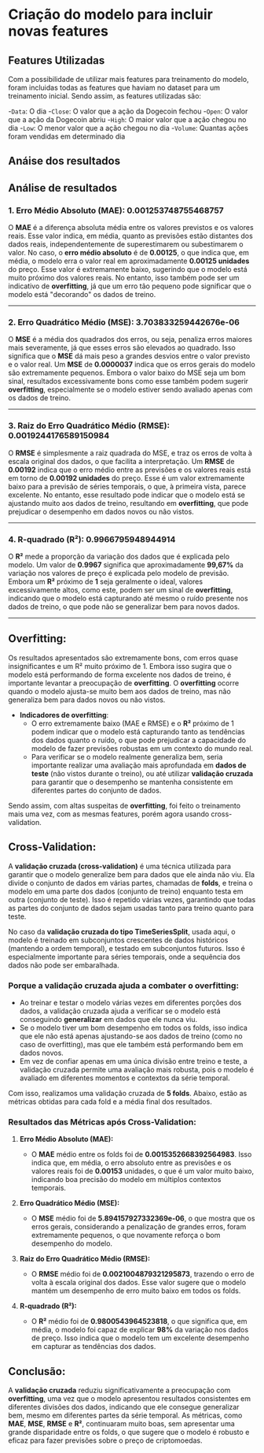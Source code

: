 # Criação do modelo para incluir novas features

## Features Utilizadas

Com a possibilidade de utilizar mais features para treinamento do modelo, foram incluidas todas as features que haviam no dataset para um treinamento inicial. Sendo assim, as features utilizadas são:

-`Data`: O dia
-`Close`: O valor que a ação da Dogecoin fechou
-`Open`: O valor que a ação da Dogecoin abriu
-`High`: O maior valor que a ação chegou no dia
-`Low`: O menor valor que a ação chegou no dia
-`Volume`: Quantas ações foram vendidas em determinado dia

## Anáise dos resultados

## Análise de resultados

### 1. **Erro Médio Absoluto (MAE): 0.001253748755468757**

O **MAE** é a diferença absoluta média entre os valores previstos e os valores reais. Esse valor indica, em média, quanto as previsões estão distantes dos dados reais, independentemente de superestimarem ou subestimarem o valor. No caso, o **erro médio absoluto** é de **0.00125**, o que indica que, em média, o modelo erra o valor real em aproximadamente **0.00125 unidades** do preço. Esse valor é extremamente baixo, sugerindo que o modelo está muito próximo dos valores reais. No entanto, isso também pode ser um indicativo de **overfitting**, já que um erro tão pequeno pode significar que o modelo está "decorando" os dados de treino.

---

### 2. **Erro Quadrático Médio (MSE): 3.703833259442676e-06**

O **MSE** é a média dos quadrados dos erros, ou seja, penaliza erros maiores mais severamente, já que esses erros são elevados ao quadrado. Isso significa que o **MSE** dá mais peso a grandes desvios entre o valor previsto e o valor real. Um **MSE** de **0.0000037** indica que os erros gerais do modelo são extremamente pequenos. Embora o valor baixo do MSE seja um bom sinal, resultados excessivamente bons como esse também podem sugerir **overfitting**, especialmente se o modelo estiver sendo avaliado apenas com os dados de treino.

---

### 3. **Raiz do Erro Quadrático Médio (RMSE): 0.0019244176589150984**

O **RMSE** é simplesmente a raiz quadrada do MSE, e traz os erros de volta à escala original dos dados, o que facilita a interpretação. Um **RMSE** de **0.00192** indica que o erro médio entre as previsões e os valores reais está em torno de **0.00192 unidades** do preço. Esse é um valor extremamente baixo para a previsão de séries temporais, o que, à primeira vista, parece excelente. No entanto, esse resultado pode indicar que o modelo está se ajustando muito aos dados de treino, resultando em **overfitting**, que pode prejudicar o desempenho em dados novos ou não vistos.

---

### 4. **R-quadrado (R²): 0.9966795948944914**

O **R²** mede a proporção da variação dos dados que é explicada pelo modelo. Um valor de **0.9967** significa que aproximadamente **99,67%** da variação nos valores de preço é explicada pelo modelo de previsão. Embora um **R²** próximo de **1** seja geralmente o ideal, valores excessivamente altos, como este, podem ser um sinal de **overfitting**, indicando que o modelo está capturando até mesmo o ruído presente nos dados de treino, o que pode não se generalizar bem para novos dados.

---

## Overfitting:

Os resultados apresentados são extremamente bons, com erros quase insignificantes e um R² muito próximo de 1. Embora isso sugira que o modelo está performando de forma excelente nos dados de treino, é importante levantar a preocupação de **overfitting**. O **overfitting** ocorre quando o modelo ajusta-se muito bem aos dados de treino, mas não generaliza bem para dados novos ou não vistos.

- **Indicadores de overfitting**:
  - O erro extremamente baixo (MAE e RMSE) e o **R²** próximo de 1 podem indicar que o modelo está capturando tanto as tendências dos dados quanto o ruído, o que pode prejudicar a capacidade do modelo de fazer previsões robustas em um contexto do mundo real.
  - Para verificar se o modelo realmente generaliza bem, seria importante realizar uma avaliação mais aprofundada em **dados de teste** (não vistos durante o treino), ou até utilizar **validação cruzada** para garantir que o desempenho se mantenha consistente em diferentes partes do conjunto de dados.

Sendo assim, com altas suspeitas de **overfitting**, foi feito o treinamento mais uma vez, com as mesmas features, porém agora usando cross-validation.

## Cross-Validation:

A **validação cruzada (cross-validation)** é uma técnica utilizada para garantir que o modelo generalize bem para dados que ele ainda não viu. Ela divide o conjunto de dados em várias partes, chamadas de **folds**, e treina o modelo em uma parte dos dados (conjunto de treino) enquanto testa em outra (conjunto de teste). Isso é repetido várias vezes, garantindo que todas as partes do conjunto de dados sejam usadas tanto para treino quanto para teste.

No caso da **validação cruzada do tipo TimeSeriesSplit**, usada aqui, o modelo é treinado em subconjuntos crescentes de dados históricos (mantendo a ordem temporal), e testado em subconjuntos futuros. Isso é especialmente importante para séries temporais, onde a sequência dos dados não pode ser embaralhada.

### Porque a validação cruzada ajuda a combater o **overfitting**:
- Ao treinar e testar o modelo várias vezes em diferentes porções dos dados, a validação cruzada ajuda a verificar se o modelo está conseguindo **generalizar** em dados que ele nunca viu. 
- Se o modelo tiver um bom desempenho em todos os folds, isso indica que ele não está apenas ajustando-se aos dados de treino (como no caso de overfitting), mas que ele também está performando bem em dados novos.
- Em vez de confiar apenas em uma única divisão entre treino e teste, a validação cruzada permite uma avaliação mais robusta, pois o modelo é avaliado em diferentes momentos e contextos da série temporal.

Com isso, realizamos uma validação cruzada de **5 folds**. Abaixo, estão as métricas obtidas para cada fold e a média final dos resultados.

### Resultados das Métricas após Cross-Validation:

1. **Erro Médio Absoluto (MAE):**
   - O **MAE** médio entre os folds foi de **0.0015352668392564983**. Isso indica que, em média, o erro absoluto entre as previsões e os valores reais foi de **0.00153** unidades, o que é um valor muito baixo, indicando boa precisão do modelo em múltiplos contextos temporais.

2. **Erro Quadrático Médio (MSE):**
   - O **MSE** médio foi de **5.894157927332369e-06**, o que mostra que os erros gerais, considerando a penalização de grandes erros, foram extremamente pequenos, o que novamente reforça o bom desempenho do modelo.

3. **Raiz do Erro Quadrático Médio (RMSE):**
   - O **RMSE** médio foi de **0.0021004879321295873**, trazendo o erro de volta à escala original dos dados. Esse valor sugere que o modelo mantém um desempenho de erro muito baixo em todos os folds.

4. **R-quadrado (R²):**
   - O **R²** médio foi de **0.9800543964523818**, o que significa que, em média, o modelo foi capaz de explicar **98%** da variação nos dados de preço. Isso indica que o modelo tem um excelente desempenho em capturar as tendências dos dados.

## Conclusão:

A **validação cruzada** reduziu significativamente a preocupação com **overfitting**, uma vez que o modelo apresentou resultados consistentes em diferentes divisões dos dados, indicando que ele consegue generalizar bem, mesmo em diferentes partes da série temporal. As métricas, como **MAE**, **MSE**, **RMSE** e **R²**, continuaram muito boas, sem apresentar uma grande disparidade entre os folds, o que sugere que o modelo é robusto e eficaz para fazer previsões sobre o preço de criptomoedas.
